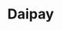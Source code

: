 ---
layout : "~/layouts/project.astro"
title : "Daipay"
about: "โปรเจคนี้จัดทำขึ้นเพื่อช่วยลดความเสี่ยงการติดเชื้อโควิด 19 และเพื่อส่งเสริมให้นักเรียนได้ทดลองใช้กระเป๋าเงินดิจิตอล รวมถึงการลดปัญหาเงินสดหรือคูปองหายจากการจ่ายเงินภายในโรงเรียน"
features : ["ผู้ใช้", "เติมเงิน",
"โอนเงิน",
"แสกนจ่ายซื้ออาหารและของต่างๆ",
"ประวัติการใช้จ่าย",
"แจ้งข่าวประชาสัมพันธ์ต่างๆ",
"ร้านค้า",
"สร้าง QR Code รับเงิน",
"แสดงจำนวนรายได้ในแต่ละวัน",
"จุดเติมเงิน",
"แสกน QR Code จากนักเรียนเพื่อเติมเงิน"
]
repository : https://github.com/SornchaiTheDev/Daipayapp
stacks : ["reactjs" ,"firebase", "javascript"]
---